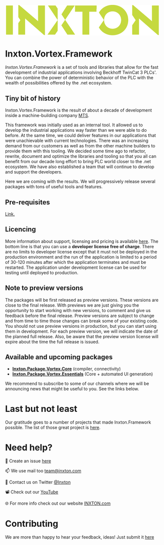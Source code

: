![Inxton logo](./images/logo.png)

# Inxton.Vortex.Framework

*Inxton.Vortex.Framework* is a set of tools and libraries that allow for the fast development of industrial applications involving Beckhoff TwinCat 3 PLCs'. You can combine the power of deterministic behavior of the PLC with the wealth of possibilities offered by the .net ecosystem.

## Tiny bit of history

Inxton.Vortex.Framework is the result of about a decade of development inside a machine-building company [MTS](https://mts.sk/en).

This framework was initially used as an internal tool. It allowed us to develop the industrial applications way faster than we were able to do before. At the same time, we could deliver features in our applications that were unachievable with current technologies.   There was an increasing demand from our customers as well as from the other machine builders to provide them with this tooling. We decided some time ago to refactor, rewrite, document and optimize the libraries and tooling so that you all can benefit from our decade long effort to bring PLC world closer to the .net ecosystem. We have also established a team that will continue to develop and support the developers.

Here we are coming with the results. We will progressively release several packages with tons of useful tools and features.

## Pre-requisites

[Link.](articles/common/PREREQUISITES.md)

## Licencing

More information about support, licensing and pricing is available [here](https://www.inxton.com/pricing). The bottom line is that you can use a **developer license free of charge**. There are no limits to developer license except that it must not be deployed in the production environment and the run of the application is limited to a period of 30-120 minutes after which the application terminates and must be restarted. The application under development license can be used for testing until deployed to production.

## Note to preview versions

The packages will be first released as preview versions. These versions are close to the final release. With previews we are just giving you the opportunity to start working with new versions, to comment and give us feedback before the final release. Preview versions are subject to change and from time to time those changes can break some of your existing code. You should not use preview versions in production, but you can start using them in development. For each preview version, we will indicate the date of the planned full release. Also, be aware that the preview version license will expire about the time the full release is issued.

## Available and upcoming packages

- **[Inxton.Package.Vortex.Core](articles/01core/getting_started/getting_started.md)** (compiler, connectivity)
- **[Inxton.Package.Vortex.Essentials](articles/02essentials/getting_started/getting_started.md)** (Core + automated UI generation)

We recommend to subscribe to some of our channels where we will be announcing news that might be useful to you. See the links below.

# Last but not least

Our gratitude goes to a number of projects that made Inxton.Framework possible. The list of those great project is [here](https://github.com/Inxton/Legal/blob/master/notices.md).

# Need help?

🧪  Create an issue [here](https://github.com/Inxton/Feedback/issues/new/choose)

📫  We use mail too team@inxton.com

🐤  Contact us on Twitter [@Inxton](https://twitter.com/inxtonteam)

📽  Check out our [YouTube](https://www.youtube.com/channel/UCB3EcnWyLSsV5gqSt8PRDXA/featured)

🌐  For more info check out our website [INXTON.com](https://www.inxton.com/)

# Contributing

We are more than happy to hear your feedback, ideas!
Just submit it [here](https://github.com/Inxton/Feedback/issues/new/choose)  

 
